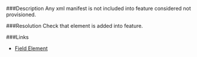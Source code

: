 ﻿<properties 
	pageTitle="RESP510004: Entity is not provisioned" 
    pageName="resp510004"
    parentPageId="xml"
/>

###Description
Any xml manifest is not included into feature considered not provisioned.

###Resolution
Check that element is added into feature.

###Links
- [Field Element](http://msdn.microsoft.com/en-us/library/office/aa979575.aspx)